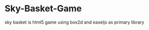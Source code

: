 Sky-Basket-Game
===============

sky basket is html5 game using box2d and easeljs as primary library